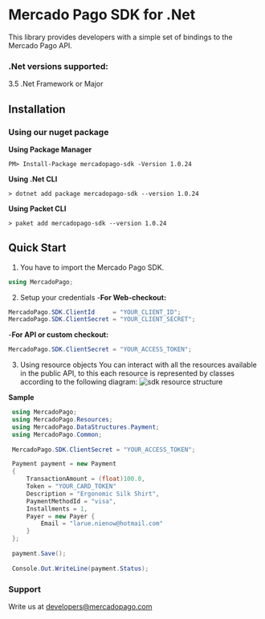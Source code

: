 
# Mercado Pago SDK for .Net

This library provides developers with a simple set of bindings to the Mercado Pago API.

### .Net versions supported:
3.5 .Net Framework or Major

## Installation 

### Using our nuget package

**Using Package Manager**

`PM> Install-Package mercadopago-sdk -Version 1.0.24`

**Using .Net CLI**

`> dotnet add package mercadopago-sdk --version 1.0.24`

**Using Packet CLI**

`> paket add mercadopago-sdk --version 1.0.24`

## Quick Start

1. You have to import the Mercado Pago SDK.
```csharp
using MercadoPago;
```
2. Setup your credentials
-**For Web-checkout:**

```csharp
MercadoPago.SDK.ClientId     = "YOUR_CLIENT_ID";
MercadoPago.SDK.ClientSecret = "YOUR_CLIENT_SECRET";
```
-**For API or custom checkout:**

```csharp
MercadoPago.SDK.ClientSecret = "YOUR_ACCESS_TOKEN";
```
3. Using resource objects
You can interact with all the resources available in the public API, to this each resource is represented by classes according to the following diagram:
![sdk resource structure](https://user-images.githubusercontent.com/864790/34393059-9acad058-eb2e-11e7-9987-494eaf19d109.png)

**Sample**
```csharp
 using MercadoPago;
 using MercadoPago.Resources;
 using MercadoPago.DataStructures.Payment;
 using MercadoPago.Common;
 
 MercadoPago.SDK.ClientSecret = "YOUR_ACCESS_TOKEN";

 Payment payment = new Payment
 {
     TransactionAmount = (float)100.0,
     Token = "YOUR_CARD_TOKEN"
     Description = "Ergonomic Silk Shirt",
     PaymentMethodId = "visa", 
     Installments = 1,
     Payer = new Payer {
         Email = "larue.nienow@hotmail.com"
     }
 };
 
 payment.Save();
 
 Console.Out.WriteLine(payment.Status);
```

### Support 

Write us at developers@mercadopago.com
